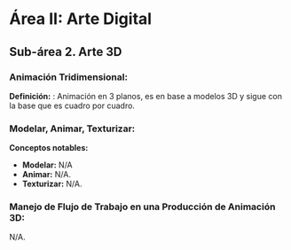 
# Área II: Arte Digital #

## Sub-área 2. Arte 3D ##

### Animación Tridimensional: ###
**Definición:** : Animación en 3 planos, es en base a modelos 3D y sigue con la base que es cuadro por cuadro.

### Modelar, Animar, Texturizar: ###
**Conceptos notables:** 
  - **Modelar:** N/A
  - **Animar:** N/A.
  - **Texturizar:** N/A.
  
### Manejo de Flujo de Trabajo en una Producción de Animación 3D: ###
N/A.
